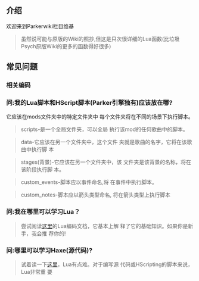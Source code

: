 ## 介绍

欢迎来到Parkerwiki栏目维基

> 虽然说可能与原版的Wiki的照抄,但这是只次很详细的Lua函数(比垃圾Psych原版Wiki的更多的函数得好很多)

## 常见问题

### 相关编码

### 问:我的Lua脚本和HScript脚本(Parker引擎独有)应该放在哪?

它应该在mods文件夹中的特定文件夹中
每个文件夹将在不同的场景下执行脚本。

> scripts-是一个全局文件夹，可以全局
执行该mod的任何歌曲中的脚本。

> data-它应该在另一个文件夹中，这个文件
夹就是歌曲的名字，它将在该歌曲中执行脚
本

> stages(背景)-它应该在另一个文件夹中，该
文件夹是该背景的名称，将在该阶段执行脚
本。

> custom_events-脚本应以事件命名,将
在事件中执行脚本。

> custom_notes-脚本应以箭头类型命名,
将在箭头类型上执行脚本


### 问:我在哪里可以学习Lua？

> 尝试阅读[这里](http://pkwiki.top/#/LuaCodingDocs)的Lua编码文档，它基本上解
释了它的基础知识。如果你是新手，我会推
荐你的!

### 问:哪里可以学习Haxe(源代码)?

> 试着读一下[这里](https://haxe.org/documentation/introduction/)，Lua有点难。对于编写源
代码或HScripting的脚本来说，Lua非常重
要
